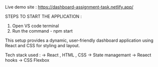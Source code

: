 Live demo site : https://dashboard-assignment-task.netlify.app/

STEPS TO START THE APPLICATION :
1) Open VS code terminal 
2) Run the command - npm start

This setup provides a dynamic, user-friendly dashboard application using React and CSS for styling and layout.

Tech stack used :
-> React , HTML , CSS
-> State managemant 
-> Reaect hooks 
-> CSS Flexbox


